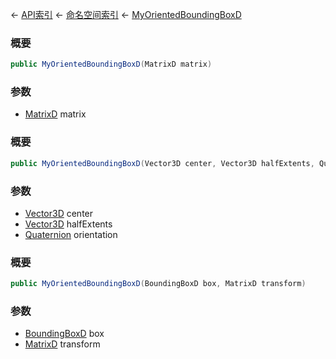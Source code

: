 ← [API索引](Api-Index) ← [命名空间索引](Namespace-Index) ← [MyOrientedBoundingBoxD](VRageMath.MyOrientedBoundingBoxD)

### 概要

```csharp
public MyOrientedBoundingBoxD(MatrixD matrix)
```

### 参数

* [MatrixD](VRageMath.MatrixD) matrix
### 概要

```csharp
public MyOrientedBoundingBoxD(Vector3D center, Vector3D halfExtents, Quaternion orientation)
```

### 参数

* [Vector3D](VRageMath.Vector3D) center
* [Vector3D](VRageMath.Vector3D) halfExtents
* [Quaternion](VRageMath.Quaternion) orientation
### 概要

```csharp
public MyOrientedBoundingBoxD(BoundingBoxD box, MatrixD transform)
```

### 参数

* [BoundingBoxD](VRageMath.BoundingBoxD) box
* [MatrixD](VRageMath.MatrixD) transform
